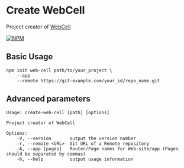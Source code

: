 # Create WebCell

Project creator of [WebCell](https://web-cell.dev/)

[![NPM](https://nodei.co/npm/create-web-cell.png?downloads=true&downloadRank=true&stars=true)](https://nodei.co/npm/create-web-cell/)



## Basic Usage

```Shell
npm init web-cell path/to/your_project \
    --app
    --remote https://git-example.com/your_id/repo_name.git
```

## Advanced parameters

    Usage: create-web-cell [path] [options]

    Project creator of WebCell

    Options:
        -V, --version       output the version number
        -r, --remote <URL>  Git URL of a Remote repository
        -A, --app [pages]   Router/Page names for Web-site/app (Pages should be separated by commas)
        -h, --help          output usage information
